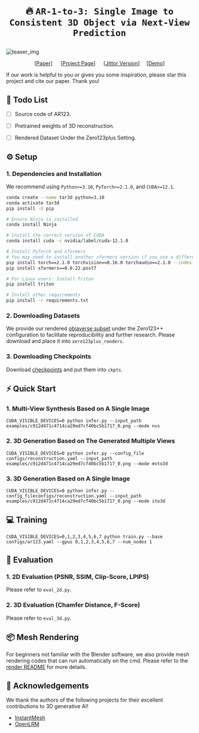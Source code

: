 # <p align=center> :fire: `AR-1-to-3: Single Image to Consistent 3D Object via Next-View Prediction`</p>


![teaser_img](assets/teaser.png)
<div align="center">
  
  [[Paper](https://zhangxuying1004.github.io/projects/AR123/)] &emsp; [[Project Page](https://zhangxuying1004.github.io/projects/AR123/)] &emsp;  [[Jittor Version]()]&emsp; [[Demo]()]   <br>

</div>

If our work is helpful to you or gives you some inspiration, please star this project and cite our paper. Thank you!


## 🚩 Todo List
- [ ] Source code of AR123.
- [ ] Pretrained weights of 3D reconstruction.
- [ ] Rendered Dataset Under the Zero123plus Setting.


## ⚙️ Setup
### 1. Dependencies and Installation
We recommend using `Python>=3.10`, `PyTorch>=2.1.0`, and `CUDA>=12.1`.
```bash
conda create --name tar3d python=3.10
conda activate tar3d
pip install -U pip

# Ensure Ninja is installed
conda install Ninja

# Install the correct version of CUDA
conda install cuda -c nvidia/label/cuda-12.1.0

# Install PyTorch and xformers
# You may need to install another xformers version if you use a different PyTorch version
pip install torch==2.1.0 torchvision==0.16.0 torchaudio==2.1.0 --index-url https://download.pytorch.org/whl/cu121
pip install xformers==0.0.22.post7

# For Linux users: Install Triton 
pip install triton

# Install other requirements
pip install -r requirements.txt
```
### 2. Downloading Datasets
We provide our rendered [objaverse subset]() under the Zero123++ configuration to facilitate reproducibility and further research.
Please download and place it into `zero123plus_renders`.


### 3. Downloading Checkpoints
Download [checkpoints]() and put them into `ckpts`.


## ⚡ Quick Start

### 1. Multi-View Synthesis Based on A Single Image
``` 
CUDA_VISIBLE_DEVICES=0 python infer.py --input_path examples/c912d471c4714ca29ed7cf40bc5b1717_0.png --mode nvs
```

### 2. 3D Generation Based on The Generated Multiple Views 

``` 
CUDA_VISIBLE_DEVICES=0 python infer.py --config_file configs/reconstruction.yaml --input_path examples/c912d471c4714ca29ed7cf40bc5b1717_0.png --mode mvto3d
```

### 3. 3D Generation Based on A Single Image
``` 
CUDA_VISIBLE_DEVICES=0 python infer.py --config_fileconfigs/reconstruction.yaml --input_path examples/c912d471c4714ca29ed7cf40bc5b1717_0.png --mode ito3d
```


## 💻 Training

```
CUDA_VISIBLE_DEVICES=0,1,2,3,4,5,6,7 python train.py --base configs/ar123.yaml --gpus 0,1,2,3,4,5,6,7 --num_nodes 1
```


## 🤖 Evaluation
### 1. 2D Evaluation (PSNR, SSIM, Clip-Score, LPIPS)
Please refer to `eval_2d.py`.

### 2. 3D Evaluation (Chamfer Distance, F-Score)
Please refer to `eval_3d.py`.


## 📦 Mesh Rendering
For beginners not familiar with the Blender software, we also provide mesh rendering codes that can run automatically on the cmd.
Please refer to the [render README](render/RENDER.md) for more details.



## 🤗 Acknowledgements

We thank the authors of the following projects for their excellent contributions to 3D generative AI!

- [InstantMesh](https://github.com/TencentARC/InstantMesh)
- [OpenLRM](https://github.com/3DTopia/OpenLRM)
